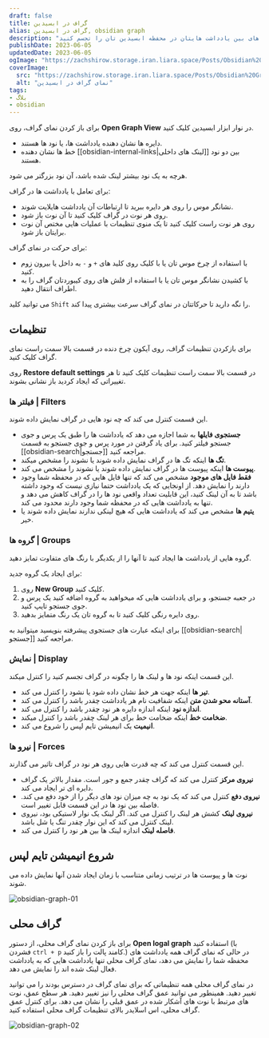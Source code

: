 ```yaml
---
draft: false
title: گراف در ابسیدین
alias: گراف در ابسیدین, obsidian graph
description: "نمای گراف در ابسیدین این امکان را به شما می دهد تا رابطه های بین یادداشت هایتان در محفظه ابسیدین تان را تجسم کنید. "
publishDate: 2023-06-05
updatedDate: 2023-06-05
ogImage: "https://zachshirow.storage.iran.liara.space/Posts/Obsidian%20Graph.jpg"
coverImage:
  src: "https://zachshirow.storage.iran.liara.space/Posts/Obsidian%20Graph.jpg"
  alt: "نمای گراف در ابسیدین"
tags: 
- بلاگ
- obsidian
---
```



برای باز کردن نمای گراف، روی **Open Graph View** در نوار ابزار ابسیدین کلیک کنید. 

- دایره ها نشان دهنده یادداشت ها، یا نود ها هستند. 
- خط ها نشان دهنده [[obsidian-internal-links|لینک های داخلی]] بین دو نود هستند. 

هرچه به یک نود بیشتر لینک شده باشد، آن نود بزرگتر می شود. 

برای تعامل با یادداشت ها در گراف: 

- نشانگر موس را روی هر دایره ببرید تا ارتباطات آن یادداشت هایلایت شوند. 
- روی هر نوت در گراف کلیک کنید تا آن نوت باز شود. 
- روی هر نوت راست کلیک کنید تا یک منوی تنظیمات با عملیات هایی مختص آن نوت برایتان باز شود. 

برای حرکت در نمای گراف: 

- با استفاده از چرخ موس تان یا با کلیک روی کلید های `+` و `-` به داخل یا بیرون زوم کنید. 
- با کشیدن نشانگر موس تان یا با استفاده از فلش های روی کیبوردتان گراف را به اطراف انتقال دهید. 

می توانید کلید `Shift` را نگه دارید تا حرکاتتان در نمای گراف سرعت بیشتری پیدا کند. 

## تنظیمات

برای بازکردن تنظیمات گراف، روی آیکون چرخ دنده در قسمت بالا سمت راست نمای گراف کلیک کنید. 

روی **Restore default settings** در قسمت بالا سمت راست تنظیمات کلیک کنید تا هر تغییراتی که ایجاد کردید باز نشانی بشوند. 

### فیلتر ها | Filters

این قسمت کنترل می کند که چه نود هایی در گراف نمایش داده شوند. 

- **جستجوی فایلها** به شما اجازه می دهد که یادداشت ها را طبق یک پرس و جوی جستجو فیلتر کنید. برای یاد گرفتن در مورد پرس و جوی جستجو به قسمت [[obsidian-search|جستجو]] مراجعه کنید. 
- **تگ ها** اینکه تگ ها در گراف نمایش داده شوند یا نشوند را مشخص میکند. 
- **پیوست ها** اینکه پیوست ها در گراف نمایش داده شوند یا نشوند را مشخص می کند. 
- **فقط فایل های موجود** مشخص می کند که تنها فایل هایی که در محفظه شما وجود دارند را نمایش دهد. از اونجایی که یک یادداشت حتما نیازی نیست که وجود داشته باشد تا به آن لینک کنید، این قابلیت تعداد واقعی نود ها را در گراف کاهش می دهد و تنها به یادداشت هایی که در محفظه شما وجود دارند محدود می کند. 
- **یتیم ها** مشخص می کند که یادداشت هایی که هیچ لینکی ندارند نمایش داده شوند یا خیر. 

### گروه ها | Groups

گروه هایی از یادداشت ها ایجاد کنید تا آنها را از یکدیگر با رنگ های متفاوت تمایز دهید. 

برای ایجاد یک گروه جدید: 

1. روی **New Group** کلیک کنید. 
2. در جعبه جستجو، و برای یادداشت هایی که میخواهید به گروه اضافه کنید یک پرس و جوی جستجو تایپ کنید. 
3. روی دایره رنگی کلیک کنید تا به گروه تان یک رنگ متمایز بدهید. 

برای اینکه عبارت های جستجوی پیشرفته بنویسید میتوانید به [[obsidian-search|جستجو]] مراجعه کنید. 

### نمایش | Display

این قسمت اینکه نود ها و لینک ها را چگونه در گراف تجسم کنید را کنترل میکند. 

- **تیر ها** اینکه جهت هر خط نشان داده شود یا نشود را کنترل می کند. 
- **آستانه محو شدن متن** اینکه شفافیت نام هر یادداشت چقدر باشد را کنترل می کند. 
- **اندازه نود** اینکه اندازه دایره هر نود چقدر باشد را کنترل می کند. 
- **ضخامت خط** اینکه ضخامت خط برای هر لینک چقدر باشد را کنترل میکند. 
- **انیمیت** یک انیمیشن تایم لپس را شروع می کند.  

### نیرو ها | Forces

این قسمت کنترل می کند که چه قدرت هایی روی هر نود در گراف تاثیر می گذارند. 

- **نیروی مرکز** کنترل می کند که گراف چقدر جمع و جور است. مقدار بالاتر یک گراف دایره ای تر ایجاد می کند. 
- **نیروی دفع** کنترل می کند که یک نود به چه میزان نود های دیگر را از خود دفع می کند. فاصله بین نود ها در این قسمت قابل تغییر است. 
- **نیروی لینک** کشش هر لینک را کنترل می کند. اگر لینک یک نوار لاستیکی بود، نیروی لینک کنترل می کند که این نوار چقدر تنگ یا شل باشد. 
- **فاصله لینک** اندازه لینک ها بین هر نود را کنترل می کند. 

## شروع انیمیشن تایم لپس

نوت ها و پیوست ها در ترتیب زمانی متناسب با زمان ایجاد شدن آنها نمایش داده می شوند. 

![obsidian-graph-01](https://zachshirow.storage.iran.liara.space/Posts/obsidian-graph-1.png)
## گراف محلی

برای باز کردن نمای گراف محلی، از دستور **Open logal graph** استفاده کنید (با فشردن `ctrl + p` کامند پالت را باز کنید.) در حالی که نمای گراف همه یادداشت های محفظه شما را نمایش می دهد، نمای گراف محلی تنها یادداشت هایی که به یادداشت فعال لینک شده اند را نمایش می دهد. 

در نمای گراف محلی همه تنظیماتی که برای نمای گراف در دسترس بودند را می توانید تغییر دهید. همینطور می توانید عمق گراف محلی را نیز تغییر دهید. هر سطح عمق، نوت های مرتبط با نوت های آشکار شده در عمق قبلی را نشان می دهد. برای کنترل عمق گراف محلی، اس اسلایدر بالای تنظیمات گراف محلی استفاده کنید. 

![obsidian-graph-02](https://zachshirow.storage.iran.liara.space/Posts/obsidian-graph-2.png)
